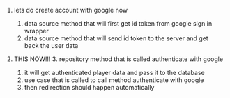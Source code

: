 1. lets do create account with google now
   1. data source method that will first get id token from google sign in wrapper
   2. data source method that will send id token to the server and get back the user data

2. THIS NOW!!!
   3. repository method that is called authenticate with google
      1. it will get authenticated player data and pass it to the database 
   4. use case that is called to call method authenticate with google
   5. then redirection should happen automatically